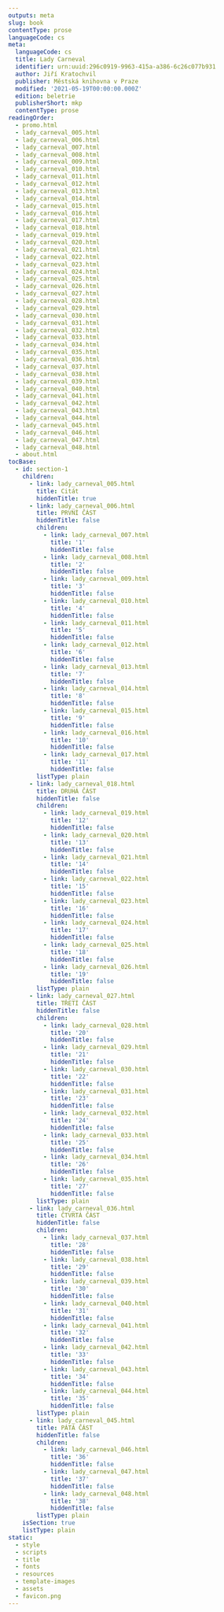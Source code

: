 ```yaml
---
outputs: meta
slug: book
contentType: prose
languageCode: cs
meta:
  languageCode: cs
  title: Lady Carneval
  identifier: urn:uuid:296c0919-9963-415a-a386-6c26c077b931
  author: Jiří Kratochvil
  publisher: Městská knihovna v Praze
  modified: '2021-05-19T00:00:00.000Z'
  edition: beletrie
  publisherShort: mkp
  contentType: prose
readingOrder:
  - promo.html
  - lady_carneval_005.html
  - lady_carneval_006.html
  - lady_carneval_007.html
  - lady_carneval_008.html
  - lady_carneval_009.html
  - lady_carneval_010.html
  - lady_carneval_011.html
  - lady_carneval_012.html
  - lady_carneval_013.html
  - lady_carneval_014.html
  - lady_carneval_015.html
  - lady_carneval_016.html
  - lady_carneval_017.html
  - lady_carneval_018.html
  - lady_carneval_019.html
  - lady_carneval_020.html
  - lady_carneval_021.html
  - lady_carneval_022.html
  - lady_carneval_023.html
  - lady_carneval_024.html
  - lady_carneval_025.html
  - lady_carneval_026.html
  - lady_carneval_027.html
  - lady_carneval_028.html
  - lady_carneval_029.html
  - lady_carneval_030.html
  - lady_carneval_031.html
  - lady_carneval_032.html
  - lady_carneval_033.html
  - lady_carneval_034.html
  - lady_carneval_035.html
  - lady_carneval_036.html
  - lady_carneval_037.html
  - lady_carneval_038.html
  - lady_carneval_039.html
  - lady_carneval_040.html
  - lady_carneval_041.html
  - lady_carneval_042.html
  - lady_carneval_043.html
  - lady_carneval_044.html
  - lady_carneval_045.html
  - lady_carneval_046.html
  - lady_carneval_047.html
  - lady_carneval_048.html
  - about.html
tocBase:
  - id: section-1
    children:
      - link: lady_carneval_005.html
        title: Citát
        hiddenTitle: true
      - link: lady_carneval_006.html
        title: PRVNÍ ČÁST
        hiddenTitle: false
        children:
          - link: lady_carneval_007.html
            title: '1'
            hiddenTitle: false
          - link: lady_carneval_008.html
            title: '2'
            hiddenTitle: false
          - link: lady_carneval_009.html
            title: '3'
            hiddenTitle: false
          - link: lady_carneval_010.html
            title: '4'
            hiddenTitle: false
          - link: lady_carneval_011.html
            title: '5'
            hiddenTitle: false
          - link: lady_carneval_012.html
            title: '6'
            hiddenTitle: false
          - link: lady_carneval_013.html
            title: '7'
            hiddenTitle: false
          - link: lady_carneval_014.html
            title: '8'
            hiddenTitle: false
          - link: lady_carneval_015.html
            title: '9'
            hiddenTitle: false
          - link: lady_carneval_016.html
            title: '10'
            hiddenTitle: false
          - link: lady_carneval_017.html
            title: '11'
            hiddenTitle: false
        listType: plain
      - link: lady_carneval_018.html
        title: DRUHÁ ČÁST
        hiddenTitle: false
        children:
          - link: lady_carneval_019.html
            title: '12'
            hiddenTitle: false
          - link: lady_carneval_020.html
            title: '13'
            hiddenTitle: false
          - link: lady_carneval_021.html
            title: '14'
            hiddenTitle: false
          - link: lady_carneval_022.html
            title: '15'
            hiddenTitle: false
          - link: lady_carneval_023.html
            title: '16'
            hiddenTitle: false
          - link: lady_carneval_024.html
            title: '17'
            hiddenTitle: false
          - link: lady_carneval_025.html
            title: '18'
            hiddenTitle: false
          - link: lady_carneval_026.html
            title: '19'
            hiddenTitle: false
        listType: plain
      - link: lady_carneval_027.html
        title: TŘETÍ ČÁST
        hiddenTitle: false
        children:
          - link: lady_carneval_028.html
            title: '20'
            hiddenTitle: false
          - link: lady_carneval_029.html
            title: '21'
            hiddenTitle: false
          - link: lady_carneval_030.html
            title: '22'
            hiddenTitle: false
          - link: lady_carneval_031.html
            title: '23'
            hiddenTitle: false
          - link: lady_carneval_032.html
            title: '24'
            hiddenTitle: false
          - link: lady_carneval_033.html
            title: '25'
            hiddenTitle: false
          - link: lady_carneval_034.html
            title: '26'
            hiddenTitle: false
          - link: lady_carneval_035.html
            title: '27'
            hiddenTitle: false
        listType: plain
      - link: lady_carneval_036.html
        title: ČTVRTÁ ČÁST
        hiddenTitle: false
        children:
          - link: lady_carneval_037.html
            title: '28'
            hiddenTitle: false
          - link: lady_carneval_038.html
            title: '29'
            hiddenTitle: false
          - link: lady_carneval_039.html
            title: '30'
            hiddenTitle: false
          - link: lady_carneval_040.html
            title: '31'
            hiddenTitle: false
          - link: lady_carneval_041.html
            title: '32'
            hiddenTitle: false
          - link: lady_carneval_042.html
            title: '33'
            hiddenTitle: false
          - link: lady_carneval_043.html
            title: '34'
            hiddenTitle: false
          - link: lady_carneval_044.html
            title: '35'
            hiddenTitle: false
        listType: plain
      - link: lady_carneval_045.html
        title: PÁTÁ ČÁST
        hiddenTitle: false
        children:
          - link: lady_carneval_046.html
            title: '36'
            hiddenTitle: false
          - link: lady_carneval_047.html
            title: '37'
            hiddenTitle: false
          - link: lady_carneval_048.html
            title: '38'
            hiddenTitle: false
        listType: plain
    isSection: true
    listType: plain
static:
  - style
  - scripts
  - title
  - fonts
  - resources
  - template-images
  - assets
  - favicon.png
---
```

